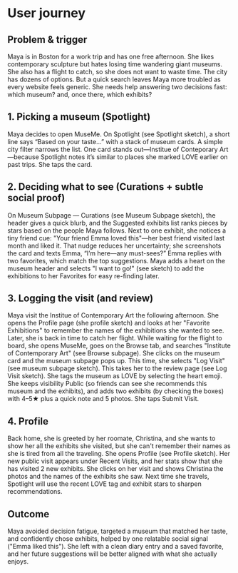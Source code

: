 # User journey

## Problem & trigger
Maya is in Boston for a work trip and has one free afternoon. She likes contemporary sculpture but hates losing time wandering giant museums. She also has a flight to catch, so she does not want to waste time. The city has dozens of options. But a quick search leaves Maya more troubled as every website feels generic. She needs help answering two decisions fast: which museum? and, once there, which exhibits?

## 1. Picking a museum (Spotlight)
Maya decides to open MuseMe. On Spotlight (see Spotlight sketch), a short line says “Based on your taste…” with a stack of museum cards. A simple city filter narrows the list. One card stands out—Institue of Conteporary Art—because Spotlight notes it’s similar to places she marked LOVE earlier on past trips. She taps the card.

## 2. Deciding what to see (Curations + subtle social proof)
On Museum Subpage — Curations (see Museum Subpage sketch), the header gives a quick blurb, and the Suggested exhibits list ranks pieces by stars based on the people Maya follows. Next to one exhibit, she notices a tiny friend cue: "Your friend Emma loved this"—her best friend visited last month and liked it. That nudge reduces her uncertainty; she screenshots the card and texts Emma, “I’m here—any must-sees?” Emma replies with two favorites, which match the top suggestions. Maya adds a heart on the museum header and selects "I want to go!" (see sketch) to add the exhibitions to her Favorites for easy re-finding later.

## 3. Logging the visit (and review)
Maya visit the Institue of Contemporary Art the following afternoon. She opens the Profile page (she profile sketch) and looks at her "Favorite Exhibitions" to remember the names of the exhibitions she wanted to see. Later, she is back in time to catch her flight. While waiting for the flight to board, she opens MuseMe, goes on the Browse tab, and searches "Institute of Contemporary Art" (see Browse subpage). She clicks on the museum card and the museum subpage pops up. This time, she selects "Log Visit" (see museum subpage sketch). This takes her to the review page (see Log Visit sketch). She tags the museum as LOVE by selecting the heart emoji. She keeps visibility Public (so friends can see she recommends this museum and the exhibits), and adds two exhibits (by checking the boxes) with 4–5★ plus a quick note and 5 photos. She taps Submit Visit.

## 4. Profile
Back home, she is greeted by her roomate, Christina, and she wants to show her all the exhibits she visited, but she can't remember their names as she is tired from all the traveling. She opens Profile (see Profile sketch). Her new public visit appears under Recent Visits, and her stats show that she has visited 2 new exhibits. She clicks on her visit and shows Christina the photos and the names of the exhibits she saw. Next time she travels, Spotlight will use the recent LOVE tag and exhibit stars to sharpen recommendations.

## Outcome
Maya avoided decision fatigue, targeted a museum that matched her taste, and confidently chose exhibits, helped by one relatable social signal ("Emma liked this"). She left with a clean diary entry and a saved favorite, and her future suggestions will be better aligned with what she actually enjoys.
